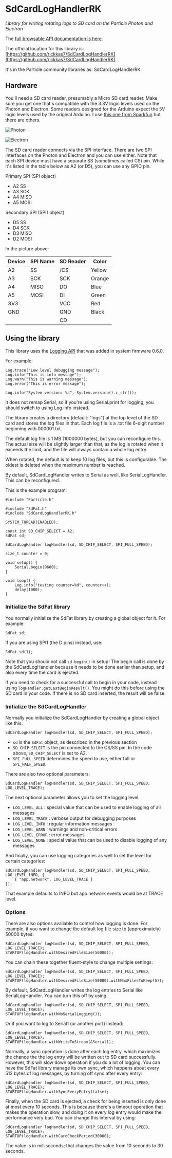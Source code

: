 # SdCardLogHandlerRK

*Library for writing rotating logs to SD card on the Particle Photon and Electron*

The [full browsable API documentation is here](http://rickkas7.github.io/SdCardLogHandlerRK/).

The official location for this library is: [https://github.com/rickkas7/SdCardLogHandlerRK](https://github.com/rickkas7/SdCardLogHandlerRK).

It's in the Particle community libraries as: SdCardLogHandlerRK.

## Hardware

You'll need a SD card reader, presumably a Micro SD card reader. Make sure you get one that's compatible with the 3.3V logic levels used on the Photon and Electron. Some readers designed for the Arduino expect the 5V logic levels used by the original Arduino. I use [this one from Sparkfun](https://www.sparkfun.com/products/13743) but there are others.

![Photon](images/photon.jpg)

![Electron](images/electron.jpg)

The SD card reader connects via the SPI interface. There are two SPI interfaces on the Photon and Electron and you can use either. Note that each SPI device must have a separate SS (sometimes called CS) pin. While it's listed in the table below as A2 (or D5), you can use any GPIO pin.

Primary SPI (SPI object)

- A2 SS
- A3 SCK
- A4 MISO
- A5 MOSI

Secondary SPI (SPI1 object)

- D5 SS
- D4 SCK
- D3 MISO
- D2 MOSI

In the picture above:

| Device | SPI Name | SD Reader | Color  |
| ------ | -------- | --------- | ------ |
| A2     | SS       | /CS       | Yellow |
| A3     | SCK      | SCK       | Orange |
| A4     | MISO     | DO        | Blue   |
| A5     | MOSI     | DI        | Green  |
| 3V3    |          | VCC       | Red    |
| GND    |          | GND       | Black  |
|        |          | CD        |        |


## Using the library

This library uses the [Logging API](https://docs.particle.io/reference/firmware/#logging) that was added in system firmware 0.6.0.

For example:

```
Log.trace("Low level debugging message");
Log.info("This is info message");
Log.warn("This is warning message");
Log.error("This is error message");

Log.info("System version: %s", System.version().c_str());
```

It does not remap Serial, so if you're using Serial.print for logging, you should switch to using Log.info instead.

The library creates a directory (default: "logs") at the top level of the SD card and stores the log files in that. Each log file is a .txt file 6-digit number beginning with 000001.txt. 

The default log file is 1 MB (1000000 bytes), but you can reconfigure this. The actual size will be slightly larger than that, as the log is rotated when it exceeds the limit, and the file will always contain a whole log entry.

When rotated, the default is to keep 10 log files, but this is configurable. The oldest is deleted when the maximum number is reached.

By default, SdCardLogHandler writes to Serial as well, like SerialLogHandler. This can be reconfigured.

This is the example program:

```
#include "Particle.h"

#include "SdFat.h"
#include "SdCardLogHandlerRK.h"

SYSTEM_THREAD(ENABLED);

const int SD_CHIP_SELECT = A2;
SdFat sd;

SdCardLogHandler logHandler(sd, SD_CHIP_SELECT, SPI_FULL_SPEED);

size_t counter = 0;

void setup() {
	Serial.begin(9600);
}

void loop() {
	Log.info("testing counter=%d", counter++);
	delay(1000);
}
```

### Initialize the SdFat library

You normally initialize the SdFat library by creating a global object for it. For example:

```
SdFat sd;
```

If you are using SPI1 (the D pins) instead, use:

```
SdFat sd(1);
```

Note that you should not call `sd.begin()` in setup! The begin call is done by the SdCardLogHandler because it needs to be done earlier than setup, and also every time the card is ejected. 

If you need to check for a successful call to begin in your code, instead using `logHandler.getLastBeginResult()`. You might do this before using the SD card in your code. If there is no SD card inserted, the result will be false.

### Initialize the SdCardLogHandler

Normally you initialize the SdCardLogHandler by creating a global object like this:

```
SdCardLogHandler logHandler(sd, SD_CHIP_SELECT, SPI_FULL_SPEED);
```

- `sd` is the `SdFat` object, as described in the previous section
- `SD_CHIP_SELECT` is the pin connected to the CS/SS pin. In the code above, `SD_CHIP_SELECT` is set to A2.
- `SPI_FULL_SPEED` determines the speed to use, either full or `SPI_HALF_SPEED`.

There are also two optional parameters:

```
SdCardLogHandler logHandler(sd, SD_CHIP_SELECT, SPI_FULL_SPEED, LOG_LEVEL_TRACE);
```

The next optional parameter allows you to set the logging level.

- `LOG_LEVEL_ALL` : special value that can be used to enable logging of all messages
- `LOG_LEVEL_TRACE` : verbose output for debugging purposes
- `LOG_LEVEL_INFO` : regular information messages
- `LOG_LEVEL_WARN` : warnings and non-critical errors
- `LOG_LEVEL_ERROR` : error messages
- `LOG_LEVEL_NONE` : special value that can be used to disable logging of any messages

And finally, you can use logging categories as well to set the level for certain categories:

```
SdCardLogHandler logHandler(sd, SD_CHIP_SELECT, SPI_FULL_SPEED, LOG_LEVEL_INFO, {
	{ "app.network", LOG_LEVEL_TRACE } 
});
```

That example defaults to INFO but app.network events would be at TRACE level.

### Options

There are also options available to control how logging is done. For example, if you want to change the default log file size to (approximately) 50000 bytes:

```
SdCardLogHandler logHandler(sd, SD_CHIP_SELECT, SPI_FULL_SPEED, LOG_LEVEL_TRACE);
STARTUP(logHandler.withDesiredFileSize(50000));
```

You can chain these together fluent-style to change multiple settings:

```
SdCardLogHandler logHandler(sd, SD_CHIP_SELECT, SPI_FULL_SPEED, LOG_LEVEL_TRACE);
STARTUP(logHandler.withDesiredFileSize(50000).withMaxFilesToKeep(5));
```

By default, SdCardLogHandler writes the log entries to Serial like SerialLogHandler. You can turn this off by using:

```
SdCardLogHandler logHandler(sd, SD_CHIP_SELECT, SPI_FULL_SPEED, LOG_LEVEL_TRACE);
STARTUP(logHandler.withNoSerialLogging());
```

Or if you want to log to Serial1 (or another port) instead:

```
SdCardLogHandler logHandler(sd, SD_CHIP_SELECT, SPI_FULL_SPEED, LOG_LEVEL_TRACE);
STARTUP(logHandler.withWriteToStream(&Serial1);
```

Normally, a sync operation is done after each log entry, which maximizes the chance the the log entry will be written out to SD card successfully. However, this will slow down operation if you do a lot of logging. You can have the SdFat library manage its own sync, which happens about every 512 bytes of log messages, by turning off sync after every entry:

```
SdCardLogHandler logHandler(sd, SD_CHIP_SELECT, SPI_FULL_SPEED, LOG_LEVEL_TRACE);
STARTUP(logHandler.withSyncEveryEntry(false);
```

Finally, when the SD card is ejected, a check for being inserted is only done at most every 10 seconds. This is because there's a timeout operation that makes the operation slow, and doing it on every log entry would make the performance very bad. You can change this interval by using:

```
SdCardLogHandler logHandler(sd, SD_CHIP_SELECT, SPI_FULL_SPEED, LOG_LEVEL_TRACE);
STARTUP(logHandler.withCardCheckPeriod(30000);
```

The value is in milliseconds; that changes the value from 10 seconds to 30 seconds.